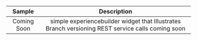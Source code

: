 | Sample  | Description    |
| :---:   | :---: |
| Coming Soon | simple experiencebuilder widget that Illustrates Branch versioning REST service calls coming soon   |
